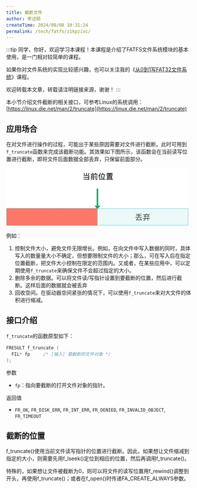 ```yaml
---
title: 截断文件
author: 李述铜
createTime: 2024/08/08 10:31:24
permalink: /tech/fatfs/z1kpzixc/
---
```

:::tip
同学，你好，欢迎学习本课程！本课程是介绍了FATFS文件系统模块的基本使用，是一门相对较简单的课程。

如果你对文件系统的实现比较感兴趣，也可以关注我的《[从0到1写FAT32文件系统](https://wuptg.xetlk.com/s/VeHie)》课程。

欢迎转载本文章，转载请注明链接来源，谢谢！
:::

本小节介绍文件截断的相关接口，可参考Linux的系统调用：[https://linux.die.net/man/2/truncate](https://linux.die.net/man/2/truncate)

## 应用场合
在对文件进行操作的过程，可能出于某些原因需要对文件进行截断。此时可用到`f_truncate`函数来完成该截断功能。其效果如下图所示，该函数会在当前读写位置进行截断，即将文件后面数据全部丢弃，只保留前面部分。

![alt 应用场合](../../../../../.vuepress/public/image/docs/notes/tech/fatfs/use/c2/trunc/image.png)

例如：

1.  控制文件大小，避免文件无限增长。例如，在向文件中写入数据的同时，具体写入的数量量大小不确定，但想要限制文件的大小；那么，可在写入后在指定位置截断，把文件大小控制在限定的范围内。又或者，在某些应用中，可以定期使用`f_truncate`来确保文件不会超过指定的大小。 
2.  删除多余的数据。可以将文件读/写指针设置到要截断的位置，然后进行截断。这样后面的数据就会被丢弃
3. 回收空间。在驱动器空间紧张的情况下，可以使用`f_truncate`来对大文件的体积进行缩减。 

## 接口介绍
`f_truncate`的函数原型如下：

```c
FRESULT f_truncate (
  FIL* fp     /* [输入] 要截断的文件对象 */
);
```
参数

- `fp`：指向要截断的打开文件对象的指针。

返回值

- `FR_OK`, `FR_DISK_ERR`, `FR_INT_ERR`, `FR_DENIED`, `FR_INVALID_OBJECT`, `FR_TIMEOUT`

## 截断的位置
f_truncate()使用当前文件读写指针的位置进行截断。因此，如果想让文件缩减到指定的大小，则需要先用f_lseek()定位到相应的位置，然后再调用f_truncate()。

特殊的，如果想让文件被截断为0，则可以将文件的读写位置用f_rewind()调整到开头，再使用f_truncate()；或者在f_open()时传递FA_CREATE_ALWAYS参数。
